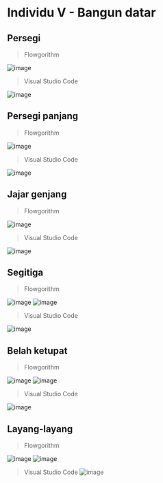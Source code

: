 # Individu V - Bangun datar

## Persegi
> Flowgorithm

![image](https://user-images.githubusercontent.com/92983457/139604119-1dfeffb3-c312-45ab-9b5f-f03c76382445.png)

> Visual Studio Code

![image](https://user-images.githubusercontent.com/92983457/139604187-afc64b4e-6a0e-4baa-aef4-7ed95cf029f6.png)

## Persegi panjang
> Flowgorithm

![image](https://user-images.githubusercontent.com/92983457/139604630-2e62c290-f854-458b-aeb5-58b1477760f9.png)

> Visual Studio Code

![image](https://user-images.githubusercontent.com/92983457/139604705-34dd7307-7228-4bfa-9b34-dc3b5071e642.png)

## Jajar genjang
> Flowgorithm

![image](https://user-images.githubusercontent.com/92983457/139605138-61dc8e06-1923-4fe8-a48d-62eb0433a4a8.png)

> Visual Studio Code

![image](https://user-images.githubusercontent.com/92983457/139605241-b8bab3df-3b16-45d8-969f-ff2e628582aa.png)

## Segitiga
> Flowgorithm 

![image](https://user-images.githubusercontent.com/92983457/139605861-666324ee-5b8d-47e4-aa2a-5982c3db97f5.png)
![image](https://user-images.githubusercontent.com/92983457/139605890-a43446b3-fb0a-4e0c-a1e6-bef9b8a18498.png)

> Visual Studio Code 

![image](https://user-images.githubusercontent.com/92983457/139606012-842a7164-55ea-4606-a1b9-74ebcc2330ba.png)

## Belah ketupat
>Flowgorithm

![image](https://user-images.githubusercontent.com/92983457/139610966-cef86c8a-8d95-4c0f-a080-f314b084e05e.png)
![image](https://user-images.githubusercontent.com/92983457/139610994-2814f119-1382-453c-afe8-68d82165074f.png)

>Visual Studio Code

![image](https://user-images.githubusercontent.com/92983457/139611126-7a9085d0-f645-4aaa-9ac8-0db733eb3bc9.png)

## Layang-layang
>Flowgorithm

![image](https://user-images.githubusercontent.com/92983457/139611824-b17f2af3-3c31-4017-ae45-86a1d4866e3d.png)
![image](https://user-images.githubusercontent.com/92983457/139611897-30394765-e80c-4c5a-9a4c-3361de116ee5.png)

>Visual Studio Code
![image](https://user-images.githubusercontent.com/92983457/139612038-7aa40879-ac94-40a3-bf59-5e53a5c51112.png)


